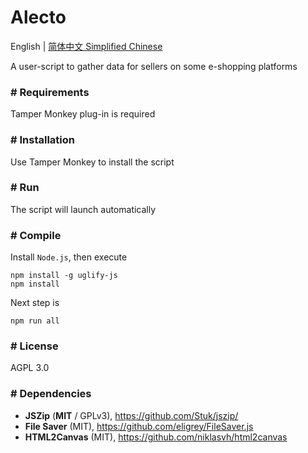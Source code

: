 # Alecto
English | [简体中文 Simplified Chinese](README-cn.md)



A user-script to gather data for sellers on some e-shopping platforms

### # Requirements

Tamper Monkey plug-in is required



### # Installation

Use Tamper Monkey to install the script





### # Run

The script will launch automatically



### # Compile

Install `Node.js`, then execute

```shell
npm install -g uglify-js
npm install
```

Next step is

```shell
npm run all
```





### # License

AGPL 3.0





### # Dependencies

- **JSZip** (**MIT** / GPLv3), https://github.com/Stuk/jszip/
- **File Saver** (MIT), https://github.com/eligrey/FileSaver.js
- **HTML2Canvas** (MIT), https://github.com/niklasvh/html2canvas
